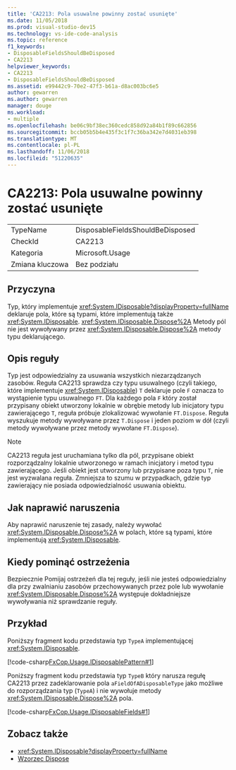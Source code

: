 ```yaml
---
title: 'CA2213: Pola usuwalne powinny zostać usunięte'
ms.date: 11/05/2018
ms.prod: visual-studio-dev15
ms.technology: vs-ide-code-analysis
ms.topic: reference
f1_keywords:
- DisposableFieldsShouldBeDisposed
- CA2213
helpviewer_keywords:
- CA2213
- DisposableFieldsShouldBeDisposed
ms.assetid: e99442c9-70e2-47f3-b61a-d8ac003bc6e5
author: gewarren
ms.author: gewarren
manager: douge
ms.workload:
- multiple
ms.openlocfilehash: be06c9bf38ec360cedc858d92a84b1f89c662856
ms.sourcegitcommit: bccb05b5b4e435f3c1f7c36ba342e7d4031eb398
ms.translationtype: MT
ms.contentlocale: pl-PL
ms.lasthandoff: 11/06/2018
ms.locfileid: "51220635"
---
```

# <a name="ca2213-disposable-fields-should-be-disposed"></a>CA2213: Pola usuwalne powinny zostać usunięte

|||
|-|-|
|TypeName|DisposableFieldsShouldBeDisposed|
|CheckId|CA2213|
|Kategoria|Microsoft.Usage|
|Zmiana kluczowa|Bez podziału|

## <a name="cause"></a>Przyczyna

Typ, który implementuje <xref:System.IDisposable?displayProperty=fullName> deklaruje pola, które są typami, które implementują także <xref:System.IDisposable>. <xref:System.IDisposable.Dispose%2A> Metody pól nie jest wywoływany przez <xref:System.IDisposable.Dispose%2A> metody typu deklarującego.

## <a name="rule-description"></a>Opis reguły

Typ jest odpowiedzialny za usuwania wszystkich niezarządzanych zasobów. Reguła CA2213 sprawdza czy typu usuwalnego (czyli takiego, które implementuje <xref:System.IDisposable>) `T` deklaruje pole `F` oznacza to wystąpienie typu usuwalnego `FT`. Dla każdego pola `F` który został przypisany obiekt utworzony lokalnie w obrębie metody lub inicjatory typu zawierającego `T`, reguła próbuje zlokalizować wywołanie `FT.Dispose`. Reguła wyszukuje metody wywoływane przez `T.Dispose` i jeden poziom w dół (czyli metody wywoływane przez metody wywołane `FT.Dispose`).

> [!NOTE]
> CA2213 reguła jest uruchamiana tylko dla pól, przypisane obiekt rozporządzalny lokalnie utworzonego w ramach inicjatory i metod typu zawierającego. Jeśli obiekt jest utworzony lub przypisane poza typu `T`, nie jest wyzwalana reguła. Zmniejsza to szumu w przypadkach, gdzie typ zawierający nie posiada odpowiedzialność usuwania obiektu.

## <a name="how-to-fix-violations"></a>Jak naprawić naruszenia

Aby naprawić naruszenie tej zasady, należy wywołać <xref:System.IDisposable.Dispose%2A> w polach, które są typami, które implementują <xref:System.IDisposable>.

## <a name="when-to-suppress-warnings"></a>Kiedy pominąć ostrzeżenia

Bezpiecznie Pomijaj ostrzeżeń dla tej reguły, jeśli nie jesteś odpowiedzialny dla przy zwalnianiu zasobów przechowywanych przez pole lub wywołanie <xref:System.IDisposable.Dispose%2A> występuje dokładniejsze wywoływania niż sprawdzanie reguły.

## <a name="example"></a>Przykład

Poniższy fragment kodu przedstawia typ `TypeA` implementującej <xref:System.IDisposable>.

[!code-csharp[FxCop.Usage.IDisposablePattern#1](../code-quality/codesnippet/CSharp/ca2213-disposable-fields-should-be-disposed_1.cs)]

Poniższy fragment kodu przedstawia typ `TypeB` który narusza regułę CA2213 przez zadeklarowanie pola `aFieldOfADisposableType` jako możliwe do rozporządzania typ (`TypeA`) i nie wywołuje metody <xref:System.IDisposable.Dispose%2A> pola.

[!code-csharp[FxCop.Usage.IDisposableFields#1](../code-quality/codesnippet/CSharp/ca2213-disposable-fields-should-be-disposed_2.cs)]

## <a name="see-also"></a>Zobacz także

- <xref:System.IDisposable?displayProperty=fullName>
- [Wzorzec Dispose](/dotnet/standard/design-guidelines/dispose-pattern)